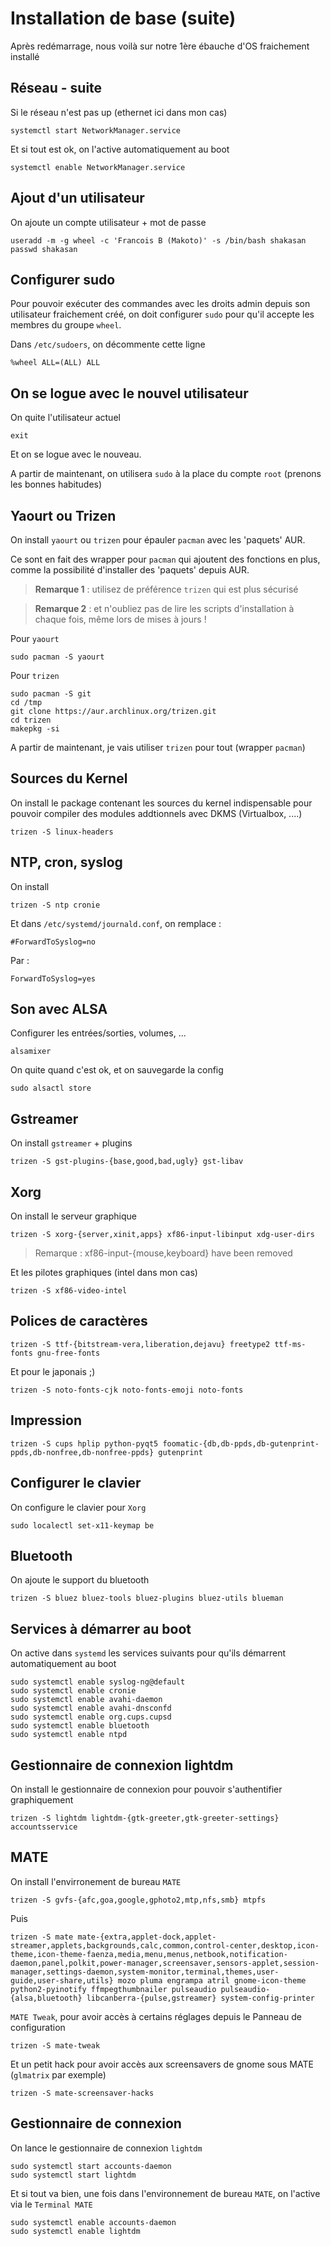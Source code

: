 # Installation de base (suite)

Après redémarrage, nous voilà sur notre 1ère ébauche d'OS fraichement installé

## Réseau - suite

Si le réseau n'est pas up (ethernet ici dans mon cas)

```shell
systemctl start NetworkManager.service
```

Et si tout est ok, on l'active automatiquement au boot

```shell
systemctl enable NetworkManager.service
```

## Ajout d'un utilisateur

On ajoute un compte utilisateur + mot de passe

```shell
useradd -m -g wheel -c 'Francois B (Makoto)' -s /bin/bash shakasan
passwd shakasan
```

## Configurer sudo

Pour pouvoir exécuter des commandes avec les droits admin depuis son utilisateur fraichement créé, on doit configurer `sudo` pour qu'il accepte les membres du groupe `wheel`.

Dans `/etc/sudoers`, on décommente cette ligne

```shell
%wheel ALL=(ALL) ALL
```

## On se logue avec le nouvel utilisateur

On quite l'utilisateur actuel

```shell
exit
```

Et on se logue avec le nouveau.

A partir de maintenant, on utilisera `sudo` à la place du compte `root` (prenons les bonnes habitudes)

## Yaourt ou Trizen

On install `yaourt` ou `trizen` pour épauler `pacman` avec les 'paquets' AUR.

Ce sont en fait des wrapper pour `pacman` qui ajoutent des fonctions en plus, comme la possibilité d'installer des 'paquets' depuis AUR.

> **Remarque 1** : utilisez de préférence `trizen` qui est plus sécurisé

> **Remarque 2** : et n'oubliez pas de lire les scripts d'installation à chaque fois, même lors de mises à jours !

Pour `yaourt`

```shell
sudo pacman -S yaourt
```

Pour `trizen`

```shell
sudo pacman -S git
cd /tmp
git clone https://aur.archlinux.org/trizen.git
cd trizen
makepkg -si
```

A partir de maintenant, je vais utiliser `trizen` pour tout (wrapper `pacman`)

## Sources du Kernel

On install le package contenant les sources du kernel indispensable pour pouvoir compiler des modules addtionnels avec DKMS (Virtualbox, ....)

```shell
trizen -S linux-headers
```

## NTP, cron, syslog

On install

```shell
trizen -S ntp cronie
```

Et dans `/etc/systemd/journald.conf`, on remplace :

```shell
#ForwardToSyslog=no
```

Par :

```shell
ForwardToSyslog=yes
```

## Son avec ALSA

Configurer les entrées/sorties, volumes, ...

```shell
alsamixer
```

On quite quand c'est ok, et on sauvegarde la config

```shell
sudo alsactl store
```

## Gstreamer

On install `gstreamer` + plugins

```shell
trizen -S gst-plugins-{base,good,bad,ugly} gst-libav
```

## Xorg

On install le serveur graphique

```shell
trizen -S xorg-{server,xinit,apps} xf86-input-libinput xdg-user-dirs
```

> Remarque : xf86-input-{mouse,keyboard} have been removed

Et les pilotes graphiques (intel dans mon cas)

```shell
trizen -S xf86-video-intel
```

## Polices de caractères

```shell
trizen -S ttf-{bitstream-vera,liberation,dejavu} freetype2 ttf-ms-fonts gnu-free-fonts
```

Et pour le japonais ;)

```shell
trizen -S noto-fonts-cjk noto-fonts-emoji noto-fonts
```

## Impression

```shell
trizen -S cups hplip python-pyqt5 foomatic-{db,db-ppds,db-gutenprint-ppds,db-nonfree,db-nonfree-ppds} gutenprint
```

## Configurer le clavier

On configure le clavier pour `Xorg`

```shell
sudo localectl set-x11-keymap be
```

## Bluetooth

On ajoute le support du bluetooth

```shell
trizen -S bluez bluez-tools bluez-plugins bluez-utils blueman
```

## Services à démarrer au boot

On active dans `systemd` les services suivants pour qu'ils démarrent automatiquement au boot

```shell
sudo systemctl enable syslog-ng@default
sudo systemctl enable cronie
sudo systemctl enable avahi-daemon
sudo systemctl enable avahi-dnsconfd
sudo systemctl enable org.cups.cupsd
sudo systemctl enable bluetooth
sudo systemctl enable ntpd
```

## Gestionnaire de connexion lightdm

On install le gestionnaire de connexion pour pouvoir s'authentifier graphiquement

```shell
trizen -S lightdm lightdm-{gtk-greeter,gtk-greeter-settings} accountsservice
```

## MATE

On install l'envirronement de bureau `MATE`

```shell
trizen -S gvfs-{afc,goa,google,gphoto2,mtp,nfs,smb} mtpfs
```

Puis

```shell
trizen -S mate mate-{extra,applet-dock,applet-streamer,applets,backgrounds,calc,common,control-center,desktop,icon-theme,icon-theme-faenza,media,menu,menus,netbook,notification-daemon,panel,polkit,power-manager,screensaver,sensors-applet,session-manager,settings-daemon,system-monitor,terminal,themes,user-guide,user-share,utils} mozo pluma engrampa atril gnome-icon-theme python2-pyinotify ffmpegthumbnailer pulseaudio pulseaudio-{alsa,bluetooth} libcanberra-{pulse,gstreamer} system-config-printer
```

`MATE Tweak`, pour avoir accès à certains réglages depuis le Panneau de configuration

```shell
trizen -S mate-tweak
```

Et un petit hack pour avoir accès aux screensavers de gnome sous MATE (`glmatrix` par exemple)

```shell
trizen -S mate-screensaver-hacks
```

## Gestionnaire de connexion

On lance le gestionnaire de connexion `lightdm`

```shell
sudo systemctl start accounts-daemon
sudo systemctl start lightdm
```

Et si tout va bien, une fois dans l'environnement de bureau `MATE`, on l'active via le `Terminal MATE`

```shell
sudo systemctl enable accounts-daemon
sudo systemctl enable lightdm
```
